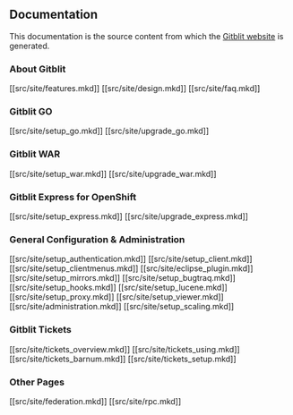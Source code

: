 ## Documentation

This documentation is the source content from which the [Gitblit website](http://gitblit.com) is generated.

### About Gitblit

[[src/site/features.mkd]]
[[src/site/design.mkd]]
[[src/site/faq.mkd]]

### Gitblit GO

[[src/site/setup_go.mkd]]
[[src/site/upgrade_go.mkd]]

### Gitblit WAR

[[src/site/setup_war.mkd]]
[[src/site/upgrade_war.mkd]]

### Gitblit Express for OpenShift

[[src/site/setup_express.mkd]]
[[src/site/upgrade_express.mkd]]

### General Configuration & Administration

[[src/site/setup_authentication.mkd]]
[[src/site/setup_client.mkd]]
[[src/site/setup_clientmenus.mkd]]
[[src/site/eclipse_plugin.mkd]]
[[src/site/setup_mirrors.mkd]]
[[src/site/setup_bugtraq.mkd]]
[[src/site/setup_hooks.mkd]]
[[src/site/setup_lucene.mkd]]
[[src/site/setup_proxy.mkd]]
[[src/site/setup_viewer.mkd]]
[[src/site/administration.mkd]]
[[src/site/setup_scaling.mkd]]

### Gitblit Tickets

[[src/site/tickets_overview.mkd]]
[[src/site/tickets_using.mkd]]
[[src/site/tickets_barnum.mkd]]
[[src/site/tickets_setup.mkd]]

### Other Pages

[[src/site/federation.mkd]]
[[src/site/rpc.mkd]]

